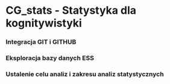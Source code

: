 # CG_stats - Statystyka dla kognitywistyki

### Integracja GIT i GITHUB
### Eksploracja bazy danych ESS
### Ustalenie celu analiz i zakresu analiz statystycznych
